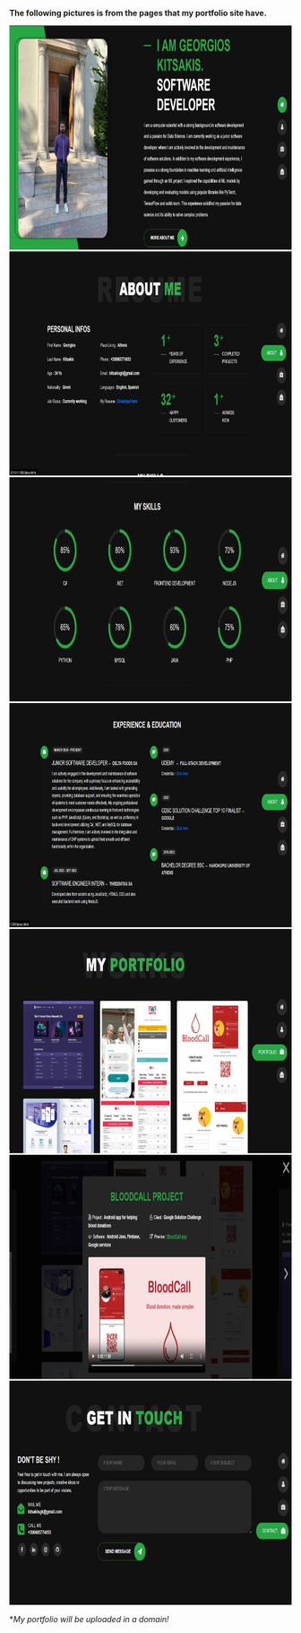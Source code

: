 **The following pictures is from the pages that my portfolio site have.**

<img src="/img/GitScreenshots/HomePage.jpg" width="800" height="400" />
<img src="/img/GitScreenshots/AboutMeTop.jpg" width="800" height="400" />
<img src="/img/GitScreenshots/AboutMeSkills.jpg" width="800" height="400" />
<img src="/img/GitScreenshots/AboutMeExperience.jpg" width="800" height="400" />
<img src="/img/GitScreenshots/MyPortfolio.jpg" width="800" height="400" />
<img src="/img/GitScreenshots/MyProjectsInside.jpg" width="800" height="400" />
<img src="/img/GitScreenshots/GetInTouch.jpg" width="800" height="400" />


**My portfolio will be uploaded in a domain!*
